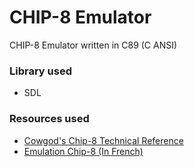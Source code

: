 # CHIP-8 Emulator

CHIP-8 Emulator written in C89 (C ANSI)

### Library used

- SDL

### Resources used

- [Cowgod's Chip-8 Technical Reference](http://devernay.free.fr/hacks/chip8/C8TECH10.HTM)
- [Emulation Chip-8 (In French)](https://sysblog.informatique.univ-paris-diderot.fr/2024/05/07/premier-pas-dans-lemulation-chip8-en-c/)
